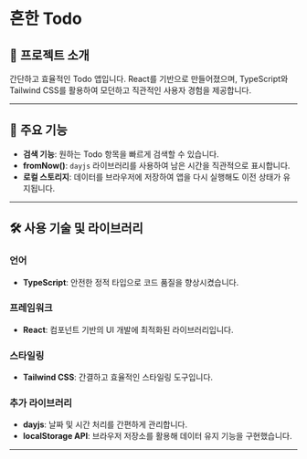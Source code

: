 # 흔한 Todo

## 📖 프로젝트 소개

간단하고 효율적인 Todo 앱입니다. React를 기반으로 만들어졌으며, TypeScript와 Tailwind CSS를 활용하여 모던하고 직관적인 사용자 경험을 제공합니다.

---

## 🚀 주요 기능

- **검색 기능**: 원하는 Todo 항목을 빠르게 검색할 수 있습니다.
- **fromNow()**: `dayjs` 라이브러리를 사용하여 남은 시간을 직관적으로 표시합니다.
- **로컬 스토리지**: 데이터를 브라우저에 저장하여 앱을 다시 실행해도 이전 상태가 유지됩니다.

---

## 🛠️ 사용 기술 및 라이브러리

### 언어

- **TypeScript**: 안전한 정적 타입으로 코드 품질을 향상시켰습니다.

### 프레임워크

- **React**: 컴포넌트 기반의 UI 개발에 최적화된 라이브러리입니다.

### 스타일링

- **Tailwind CSS**: 간결하고 효율적인 스타일링 도구입니다.

### 추가 라이브러리

- **dayjs**: 날짜 및 시간 처리를 간편하게 관리합니다.
- **localStorage API**: 브라우저 저장소를 활용해 데이터 유지 기능을 구현했습니다.

---
